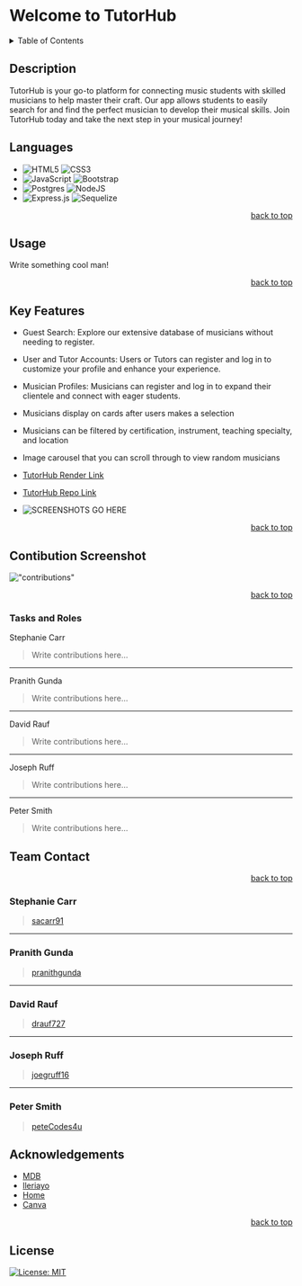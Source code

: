 <a name="readme-top"></a>

# Welcome to TutorHub

<details>
<summary>Table of Contents</summary>
    <ul>
        <li><a href="#description">Description</a></li>
        <li><a href="#languages">Languages</a></li>
        <li><a href="#usage">Usage</a></li>
        <li><a href="#key-features">Key Features</a></li>
        <li><a href="#acknowledgements">Acknowledgements</a></li>
        <li><a href="#license">License</a></li>
    </ul>
</details>

## Description

<p>TutorHub is your go-to platform for connecting music students with skilled musicians to help master their craft. Our app allows students to easily search for and find the perfect musician to develop their musical skills. Join TutorHub today and take the next step in your musical journey!</p>

## Languages

- ![HTML5](https://img.shields.io/badge/html5-%23E34F26.svg?style=for-the-badge&logo=html5&logoColor=white) ![CSS3](https://img.shields.io/badge/css3-%231572B6.svg?style=for-the-badge&logo=css3&logoColor=white)
- ![JavaScript](https://img.shields.io/badge/javascript-%23323330.svg?style=for-the-badge&logo=javascript&logoColor=%23F7DF1E) ![Bootstrap](https://img.shields.io/badge/bootstrap-%238511FA.svg?style=for-the-badge&logo=bootstrap&logoColor=white)
- ![Postgres](https://img.shields.io/badge/postgres-%23316192.svg?style=for-the-badge&logo=postgresql&logoColor=white) ![NodeJS](https://img.shields.io/badge/node.js-6DA55F?style=for-the-badge&logo=node.js&logoColor=white)
- ![Express.js](https://img.shields.io/badge/express.js-%23404d59.svg?style=for-the-badge&logo=express&logoColor=%2361DAFB) ![Sequelize](https://img.shields.io/badge/Sequelize-52B0E7.svg?style=for-the-badge&logo=Sequelize&logoColor=white)

<p align="right"><a href="#readme-top">back to top</a></p>

## Usage

Write something cool man!

<p align="right"><a href="#readme-top">back to top</a></p>

## Key Features

- Guest Search: Explore our extensive database of musicians without needing to register.
- User and Tutor Accounts: Users or Tutors can register and log in to customize your profile and enhance your experience.
- Musician Profiles: Musicians can register and log in to expand their clientele and connect with eager students.
- Musicians display on cards after users makes a selection
- Musicians can be filtered by certification, instrument, teaching specialty, and location
- Image carousel that you can scroll through to view random musicians

- [TutorHub Render Link](https://tutorhub-spk8.onrender.com/)

- [TutorHub Repo Link](https://github.com/peteCodes4u/tutorHub)

- ![SCREENSHOTS GO HERE]()

<p align="right"><a href="#readme-top">back to top</a></p>

## Contibution Screenshot

!["contributions"]()

<p align="right"><a href="#readme-top">back to top</a></p>

### Tasks and Roles

Stephanie Carr

> Write contributions here...

---

Pranith Gunda

> Write contributions here...

---

David Rauf

> Write contributions here...

---

Joseph Ruff

> Write contributions here...

---

Peter Smith

> Write contributions here...

## Team Contact

<p align="right"><a href="#readme-top">back to top</a></p>

### Stephanie Carr

> [sacarr91](https://github.com/sacarr91)

---

### Pranith Gunda

> [pranithgunda](https://github.com/pranithgunda)

---

### David Rauf

> [drauf727](https://github.com/drauf727)

---

### Joseph Ruff

> [joegruff16](https://github.com/joegruff16)

---

### Peter Smith

> [peteCodes4u](https://github.com/petecodes4u)

## Acknowledgements

- [MDB](https://mdbootstrap.com/docs/standard/extended/profiles/)
- [lleriayo](https://github.com/Ileriayo/markdown-badges)
- [Home](https://home.aveek.io/GitHub-Profile-Badges/)
- [Canva](https://www.canva.com/features/transparent-background/)

<p align="right"><a href="#readme-top">back to top</a></p>

## License

[![License: MIT](https://img.shields.io/badge/License-MIT-yellow.svg)](https://opensource.org/licenses/MIT)
